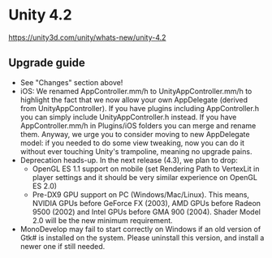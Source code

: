 # Unity 4.2

https://unity3d.com/unity/whats-new/unity-4.2

## Upgrade guide



*   See "Changes" section above!
*   iOS: We renamed AppController.mm/h to UnityAppController.mm/h to highlight the fact that we now allow your own AppDelegate (derived from UnityAppController). If you have plugins including AppController.h you can simply include UnityAppController.h instead. If you have AppController.mm/h in Plugins/iOS folders you can merge and rename them. Anyway, we urge you to consider moving to new AppDelegate model: if you needed to do some view tweaking, now you can do it without ever touching Unity's trampoline, meaning no upgrade pains.
*   Deprecation heads-up. In the next release (4.3), we plan to drop:
    *   OpenGL ES 1.1 support on mobile (set Rendering Path to VertexLit in player settings and it should be very similar experience on OpenGL ES 2.0)
    *   Pre-DX9 GPU support on PC (Windows/Mac/Linux). This means, NVIDIA GPUs before GeForce FX (2003), AMD GPUs before Radeon 9500 (2002) and Intel GPUs before GMA 900 (2004). Shader Model 2.0 will be the new minimum requirement.
*   MonoDevelop may fail to start correctly on Windows if an old version of Gtk# is installed on the system. Please uninstall this version, and install a newer one if still needed.